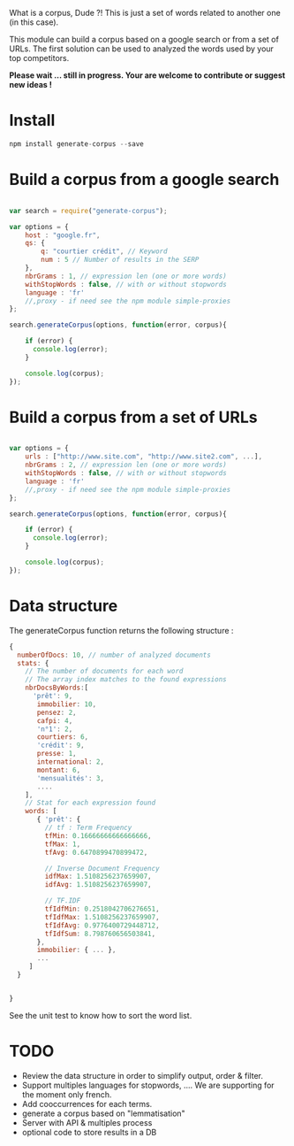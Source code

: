 What is a corpus, Dude ?! This is just a set of words related to another one (in this case).

This module can build a corpus based on a google search or from a set of URLs. The first solution can be used to analyzed the words used by your top competitors.

**Please wait ... still in progress. Your are welcome to contribute or suggest new ideas !**

# Install

```javascript
npm install generate-corpus --save
```


# Build a corpus from a google search

```javascript

var search = require("generate-corpus");

var options = {
    host : "google.fr",
    qs: {
        q: "courtier crédit", // Keyword
        num : 5 // Number of results in the SERP
    },
    nbrGrams : 1, // expression len (one or more words)
    withStopWords : false, // with or without stopwords
    language : 'fr'
    //,proxy - if need see the npm module simple-proxies
};

search.generateCorpus(options, function(error, corpus){

    if (error) {
      console.log(error);
    }

    console.log(corpus);
});
```

# Build a corpus from a set of URLs

```javascript

var options = {
    urls : ["http://www.site.com", "http://www.site2.com", ...],
    nbrGrams : 2, // expression len (one or more words)
    withStopWords : false, // with or without stopwords
    language : 'fr'
    //,proxy - if need see the npm module simple-proxies
};

search.generateCorpus(options, function(error, corpus){

    if (error) {
      console.log(error);
    }

    console.log(corpus);
});
```

# Data structure
 The generateCorpus function returns the following structure :

 ```javascript
 {
   numberOfDocs: 10, // number of analyzed documents
   stats: {
     // The number of documents for each word
     // The array index matches to the found expressions
     nbrDocsByWords:[
       'prêt': 9,
        immobilier: 10,
        pensez: 2,
        cafpi: 4,
        'n°1': 2,
        courtiers: 6,
        'crédit': 9,
        presse: 1,
        international: 2,
        montant: 6,
        'mensualités': 3,
        ....
     ],
     // Stat for each expression found
     words: [
        { 'prêt': {   
          // tf : Term Frequency
          tfMin: 0.16666666666666666,
          tfMax: 1,
          tfAvg: 0.6470899470899472,

          // Inverse Document Frequency
          idfMax: 1.5108256237659907,
          idfAvg: 1.5108256237659907,

          // TF.IDF
          tfIdfMin: 0.2518042706276651,
          tfIdfMax: 1.5108256237659907,
          tfIdfAvg: 0.9776400729448712,
          tfIdfSum: 8.798760656503841,
        },
        immobilier: { ... },
        ...
      ]
   }


}
```
See the unit test to know how to sort the word list.


# TODO
- Review the data structure in order to simplify output, order & filter.
- Support multiples languages for stopwords, .... We are supporting for the moment only french.
- Add cooccurrences for each terms.
- generate a corpus based on "lemmatisation"
- Server with API & multiples process
- optional code to store results in a DB
